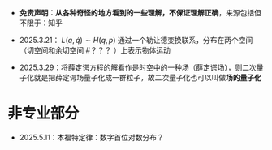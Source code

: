 - **免责声明：从各种奇怪的地方看到的一些理解，不保证理解正确**，来源包括但不限于：知乎

- 2025.3.21： $L(q,\dot{q})\sim H(q,p)$ 通过一个勒让德变换联系，分布在两个空间（切空间和余切空间 #？？？ ）上表示物体运动
- 2025.3.29：将薛定谔方程的解看作是时空中的一种场（薛定谔场），则二次量子化就是把薛定谔场量子化成一群粒子，故二次量子化也可以叫做**场的量子化**




# 非专业部分
- 2025.5.11：本福特定律：数字首位对数分布？